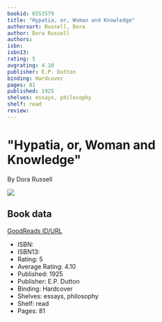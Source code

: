 ```yaml
---
bookid: 6553579
title: "Hypatia, or, Woman and Knowledge"
authorsort: Russell, Dora
author: Dora Russell
authors: 
isbn: 
isbn13: 
rating: 5
avgrating: 4.10
publisher: E.P. Dutton
binding: Hardcover
pages: 81
published: 1925
shelves: essays, philosophy
shelf: read
review: 
---
```


# "Hypatia, or, Woman and Knowledge"

By Dora Russell

![](../../1245208752l/6553579.jpg)

## Book data

[GoodReads ID/URL](https://www.goodreads.com/book/show/6553579)

- ISBN: 
- ISBN13: 
- Rating: 5
- Average Rating: 4.10
- Published: 1925
- Publisher: E.P. Dutton
- Binding: Hardcover
- Shelves: essays, philosophy
- Shelf: read
- Pages: 81

